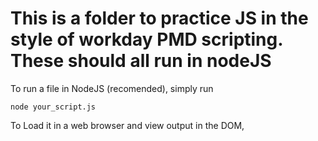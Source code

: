 # This is a folder to practice JS in the style of workday PMD scripting. These should all run in nodeJS

To run a file in NodeJS (recomended), simply run 
``` 
node your_script.js
```
To Load it in a web browser and view output in the DOM,
